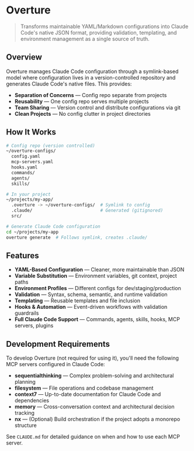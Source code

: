 # Overture

> Transforms maintainable YAML/Markdown configurations into Claude Code's native JSON format, providing validation, templating, and environment management as a single source of truth.

## Overview

Overture manages Claude Code configuration through a symlink-based model where configuration lives in a version-controlled repository and generates Claude Code's native files. This provides:

- **Separation of Concerns** — Config repo separate from projects
- **Reusability** — One config repo serves multiple projects
- **Team Sharing** — Version control and distribute configurations via git
- **Clean Projects** — No config clutter in project directories

## How It Works

```bash
# Config repo (version controlled)
~/overture-configs/
  config.yaml
  mcp-servers.yaml
  hooks.yaml
  commands/
  agents/
  skills/

# In your project
~/projects/my-app/
  .overture -> ~/overture-configs/  # Symlink to config
  .claude/                          # Generated (gitignored)
  src/

# Generate Claude Code configuration
cd ~/projects/my-app
overture generate  # Follows symlink, creates .claude/
```

## Features

- **YAML-Based Configuration** — Cleaner, more maintainable than JSON
- **Variable Substitution** — Environment variables, git context, project paths
- **Environment Profiles** — Different configs for dev/staging/production
- **Validation** — Syntax, schema, semantic, and runtime validation
- **Templating** — Reusable templates and file inclusion
- **Hooks & Automation** — Event-driven workflows with validation guardrails
- **Full Claude Code Support** — Commands, agents, skills, hooks, MCP servers, plugins

## Development Requirements

To develop Overture (not required for using it), you'll need the following MCP servers configured in Claude Code:

- **sequentialthinking** — Complex problem-solving and architectural planning
- **filesystem** — File operations and codebase management
- **context7** — Up-to-date documentation for Claude Code and dependencies
- **memory** — Cross-conversation context and architectural decision tracking
- **nx** — (Optional) Build orchestration if the project adopts a monorepo structure

See `CLAUDE.md` for detailed guidance on when and how to use each MCP server.